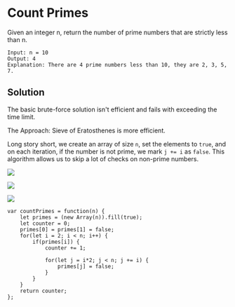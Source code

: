 # Count Primes

Given an integer n, return the number of prime numbers that are strictly less than n.

```
Input: n = 10
Output: 4
Explanation: There are 4 prime numbers less than 10, they are 2, 3, 5, 7.
```

## Solution

The basic brute-force solution isn't efficient and fails with exceeding the time limit.

The Approach: Sieve of Eratosthenes is more efficient.

Long story short, we create an array of size `n`, set the elements to `true`, and on each iteration, if the number is not prime, we mark `j += i` as `false`. This algorithm allows us to skip a lot of checks on non-prime numbers.

![](https://leetcode.com/problems/count-primes/Figures/204/img1.png)

![](https://leetcode.com/problems/count-primes/Figures/204/img2.png)

![](https://leetcode.com/problems/count-primes/Figures/204/img3.png)

```
var countPrimes = function(n) {
    let primes = (new Array(n)).fill(true);
    let counter = 0;
    primes[0] = primes[1] = false;
    for(let i = 2; i < n; i++) {
        if(primes[i]) {
            counter += 1;

            for(let j = i*2; j < n; j += i) {
                primes[j] = false;
            }
        }
    }
    return counter;
};
```

